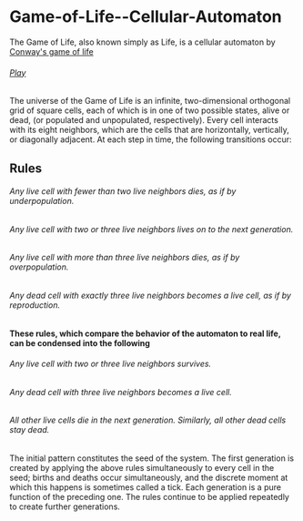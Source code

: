 # Game-of-Life--Cellular-Automaton
The Game of Life, also known simply as Life, is a cellular automaton by [Conway's game of life](https://en.wikipedia.org/wiki/Conway%27s_Game_of_Life)
###### [Play](https://zatch3301.github.io/Game-of-Life/)

The universe of the Game of Life is an infinite, two-dimensional orthogonal grid of square cells, each of which is in one of two possible states, alive or dead, (or populated and unpopulated, respectively). Every cell interacts with its eight neighbors, which are the cells that are horizontally, vertically, or diagonally adjacent. At each step in time, the following transitions occur:

## Rules
###### Any live cell with fewer than two live neighbors dies, as if by underpopulation.
###### Any live cell with two or three live neighbors lives on to the next generation.
###### Any live cell with more than three live neighbors dies, as if by overpopulation.
###### Any dead cell with exactly three live neighbors becomes a live cell, as if by reproduction.

#### These rules, which compare the behavior of the automaton to real life, can be condensed into the following

###### Any live cell with two or three live neighbors survives.
###### Any dead cell with three live neighbors becomes a live cell.
###### All other live cells die in the next generation. Similarly, all other dead cells stay dead.

The initial pattern constitutes the seed of the system. The first generation is created by applying the above rules simultaneously to every cell in the seed; births and deaths occur simultaneously, and the discrete moment at which this happens is sometimes called a tick. Each generation is a pure function of the preceding one. The rules continue to be applied repeatedly to create further generations.
